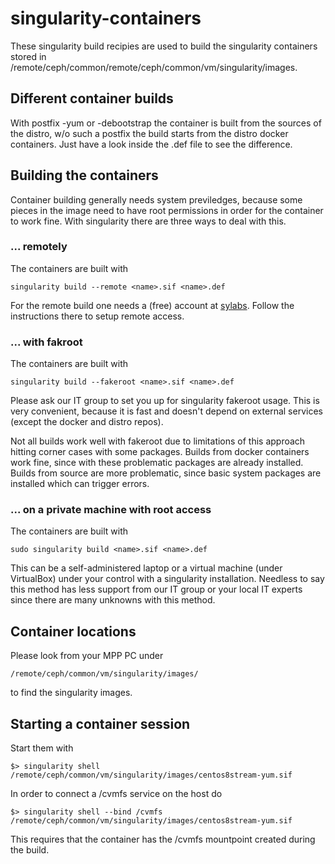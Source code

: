 
# singularity-containers

These singularity build recipies are used to build the singularity
containers stored in /remote/ceph/common/remote/ceph/common/vm/singularity/images.

## Different container builds

With postfix -yum or -debootstrap the container is built from the 
sources of the distro, w/o such a postfix the build starts from the 
distro docker containers. Just have a look inside the .def file to see 
the difference.

## Building the containers

Container building generally needs system previledges, because some 
pieces in the image need to have root permissions in order for the 
container to work fine. With singularity there are three ways to deal 
with this.

### ... remotely

The containers are built with

    singularity build --remote <name>.sif <name>.def

For the remote build one needs a (free) account at 
[sylabs](https://cloud.sylabs.io/builder). Follow the instructions there 
to setup remote access.

### ... with fakroot

The containers are built with

    singularity build --fakeroot <name>.sif <name>.def

Please ask our IT group to set you up for singularity fakeroot usage. 
This is very convenient, because it is fast and doesn't depend on 
external services (except the docker and distro repos).

Not all builds work well with fakeroot due to limitations of this 
approach hitting corner cases with some packages. Builds from docker 
containers work fine, since with these problematic packages are already 
installed. Builds from source are more problematic, since basic system 
packages are installed which can trigger errors.

### ... on a private machine with root access

The containers are built with

    sudo singularity build <name>.sif <name>.def

This can be a self-administered laptop or a virtual machine (under 
VirtualBox) under your control with a singularity installation. Needless 
to say this method has less support from our IT group or your local IT 
experts since there are many unknowns with this method.

## Container locations

Please look from your MPP PC under

    /remote/ceph/common/vm/singularity/images/

to find the singularity images. 

## Starting a container session

Start them with 

    $> singularity shell /remote/ceph/common/vm/singularity/images/centos8stream-yum.sif

In order to connect a /cvmfs service on the host do

    $> singularity shell --bind /cvmfs /remote/ceph/common/vm/singularity/images/centos8stream-yum.sif

This requires that the container has the /cvmfs mountpoint created 
during the build.


